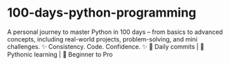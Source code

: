 # 100-days-python-programming
A personal journey to master Python in 100 days – from basics to advanced concepts, including real-world projects, problem-solving, and mini challenges. ✨ Consistency. Code. Confidence. ✨ 🔁 Daily commits | 🐍 Pythonic learning | 🚀 Beginner to Pro
